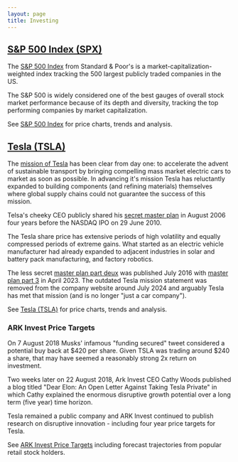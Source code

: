 ```yaml
---
layout: page
title: Investing
---
```


## [S&P 500 Index (SPX)](spx.md)

The [S&P 500 Index](spx.md) from Standard & Poor's is a market-capitalization-weighted index tracking the 500 largest publicly traded companies in the US.

The S&P 500 is widely considered one of the best gauges of overall stock market performance because of its depth and diversity, tracking the top performing companies by market capitalization.

See [S&P 500 Index](spx.md) for price charts, trends and analysis.

## [Tesla (TSLA)](tsla.md)

The [mission of Tesla](https://web.archive.org/web/20160730145205/https://www.tesla.com/blog/mission-tesla) has been clear from day one: to accelerate the advent of sustainable transport by bringing compelling mass market electric cars to market as soon as possible. In advancing it's mission Tesla has reluctantly expanded to building components (and refining materials) themselves where global supply chains could not guarantee the success of this mission.

Telsa's cheeky CEO publicly shared his [secret master plan](https://www.tesla.com/blog/secret-tesla-motors-master-plan-just-between-you-and-me) in August 2006 four years before the NASDAQ IPO on 29 June 2010. 

The Tesla share price has extensive periods of high volatility and equally compressed periods of extreme gains. What started as an electric vehicle manufacturer had already expanded to adjacent industries in solar and battery pack manufacturing, and factory robotics. 

The less secret [master plan part deux](https://www.tesla.com/blog/master-plan-part-deux) was published July 2016 with [master plan part 3](https://www.tesla.com/blog/master-plan-part-3) in April 2023.  The outdated Tesla mission statement was removed from the company website around July 2024 and arguably Tesla has met that mission (and is no longer "just a car company").

See [Tesla (TSLA)](tsla.md) for price charts, trends and analysis.

### ARK Invest Price Targets

On 7 August 2018 Musks' infamous "funding secured" tweet considered a potential buy back at $420 per share. Given TSLA was trading around $240 a share, that may have seemed a reasonably strong 2x return on investment.

Two weeks later on 22 August 2018, Ark Invest CEO Cathy Woods published a blog titled "Dear Elon: An Open Letter Against Taking Tesla Private" in which Cathy explained the enormous disruptive growth potential over a long term (five year) time horizon.

Tesla remained a public company and ARK Invest continued to publish research on disruptive innovation - including four year price targets for Tesla.

See [ARK Invest Price Targets](tsla-targets.md) including forecast trajectories from popular retail stock holders.
